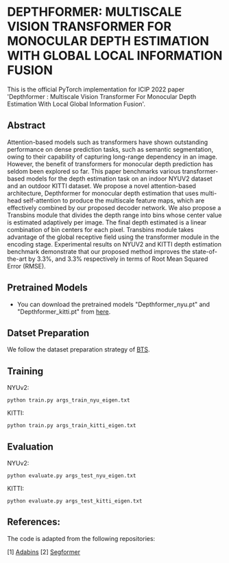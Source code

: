 # DEPTHFORMER: MULTISCALE VISION TRANSFORMER FOR MONOCULAR DEPTH ESTIMATION WITH GLOBAL LOCAL INFORMATION FUSION
This is the official PyTorch implementation for ICIP 2022 paper 'Depthformer : Multiscale Vision Transformer For Monocular Depth Estimation With Local Global Information Fusion'.

## Abstract
Attention-based models such as transformers have shown outstanding performance on dense prediction tasks, such as semantic segmentation, owing to their capability of capturing long-range dependency in an image. However, the benefit of transformers for monocular depth prediction has seldom been explored so far. This paper benchmarks various transformer-based models for the depth estimation task on an indoor NYUV2 dataset and an outdoor KITTI dataset. We propose a novel attention-based architecture, Depthformer for monocular depth estimation that uses multi-head self-attention to produce the multiscale feature maps, which are effectively combined by our proposed decoder network. We also propose a Transbins module that divides the depth range into bins whose center value is estimated adaptively per image. The final depth estimated is a linear combination of bin centers for each pixel. Transbins module takes advantage of the global receptive field using the transformer module in the encoding stage. Experimental results on NYUV2 and KITTI depth estimation benchmark demonstrate that our proposed method improves the state-of-the-art by 3.3%, and 3.3% respectively in terms of Root Mean Squared Error (RMSE).

## Pretrained Models
* You can download the pretrained models "Depthformer_nyu.pt" and "Depthformer_kitti.pt" from [here](https://csciitd-my.sharepoint.com/:f:/g/personal/csy202452_iitd_ac_in/EkDava0AFO1LodDlo_fIAZEBKY4uPXTNLrCADh9na0z9jg?e=UBRQcv).

## Datset Preparation
We follow the dataset preparation strategy of [BTS](https://github.com/cleinc/bts).

## Training
NYUv2:
```
python train.py args_train_nyu_eigen.txt
```

KITTI:
```
python train.py args_train_kitti_eigen.txt
```

## Evaluation
NYUv2:
```
python evaluate.py args_test_nyu_eigen.txt
```

KITTI:
```
python evaluate.py args_test_kitti_eigen.txt
```

## References:
The code is adapted from the following repositories:

[1] <a href="https://github.com/shariqfarooq123/AdaBins.git">Adabins</a>
[2] <a href="https://github.com/NVlabs/SegFormer.git">Segformer</a>